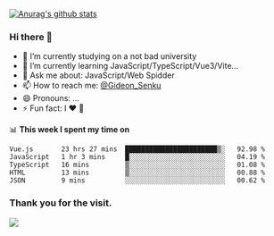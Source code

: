 [![Anurag's github stats](https://github-readme-stats.vercel.app/api?username=gideonsenku)](https://github.com/anuraghazra/github-readme-stats)
### Hi there 👋
- 🔭 I’m currently studying on a not bad university 
- 🌱 I’m currently learning JavaScript/TypeScript/Vue3/Vite...
- 💬 Ask me about: JavaScript/Web Spidder 
- 📫 How to reach me: [@Gideon_Senku](https://t.me/Gideon_Senku)
- 😄 Pronouns: ...
- ⚡ Fun fact: I ❤️ 🎵

📊 **This week I spent my time on**
<!--START_SECTION:waka-->
```text
Vue.js       23 hrs 27 mins  ███████████████████████▒░   92.98 % 
JavaScript   1 hr 3 mins     █░░░░░░░░░░░░░░░░░░░░░░░░   04.19 % 
TypeScript   16 mins         ▒░░░░░░░░░░░░░░░░░░░░░░░░   01.08 % 
HTML         13 mins         ▒░░░░░░░░░░░░░░░░░░░░░░░░   00.88 % 
JSON         9 mins          ░░░░░░░░░░░░░░░░░░░░░░░░░   00.62 % 
```
<!--END_SECTION:waka-->


### Thank you for the visit.
![](http://profile-counter.glitch.me/gideonsenku/count.svg)
<!--
**GideonSenku/GideonSenku** is a ✨ _special_ ✨ repository because its `README.md` (this file) appears on your GitHub profile.

Here are some ideas to get you started:

- 🔭 I’m currently working on ...
- 🌱 I’m currently learning ...
- 👯 I’m looking to collaborate on ...
- 🤔 I’m looking for help with ...
- 💬 Ask me about ...
- 📫 How to reach me: ...
- 😄 Pronouns: ...
- ⚡ Fun fact: ...
-->
